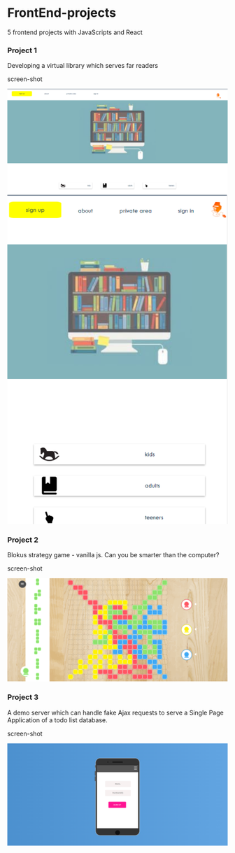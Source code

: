 # FrontEnd-projects
5 frontend projects with JavaScripts and React

### Project 1
Developing a virtual library which serves far readers

screen-shot

<img src="./screenshots/HomePageProject1.jpg">
<img src="./screenshots/ReponsiveProject1.png">


### Project 2
Blokus strategy game - vanilla js. Can you be smarter than the computer?

screen-shot

<img src="./screenshots/BoardWhilePlayingProject2.png">

### Project 3
A demo server which can handle fake Ajax requests to serve a Single Page Application of a todo list database.

screen-shot

<img src="./screenshots/EntranceProject3.png">


